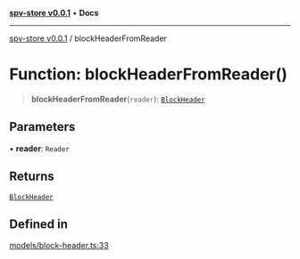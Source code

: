 [**spv-store v0.0.1**](../README.md) • **Docs**

***

[spv-store v0.0.1](../globals.md) / blockHeaderFromReader

# Function: blockHeaderFromReader()

> **blockHeaderFromReader**(`reader`): [`BlockHeader`](../interfaces/BlockHeader.md)

## Parameters

• **reader**: `Reader`

## Returns

[`BlockHeader`](../interfaces/BlockHeader.md)

## Defined in

[models/block-header.ts:33](https://github.com/shruggr/ts-casemod-spv/blob/02da5207bded388f76e8bebbed39ca525a18e420/src/models/block-header.ts#L33)
